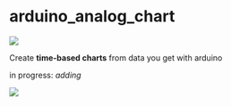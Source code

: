 # arduino_analog_chart
<img src="https://img.shields.io/badge/stage-under%20development-informational">
<p>Create <b>time-based charts</b> from data you get with arduino</p>
<p>in progress: <i>adding </i></p>
<img src="https://i.imgur.com/ceMWIk3.png">
